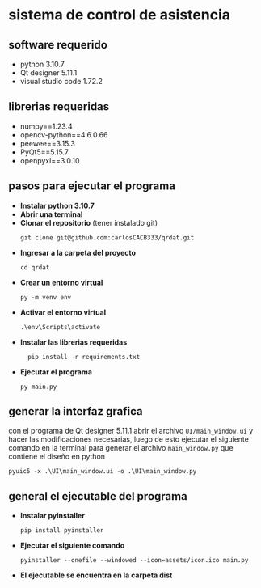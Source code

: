 # sistema de control de asistencia

## software requerido

- python 3.10.7
- Qt designer 5.11.1
- visual studio code 1.72.2

## librerias requeridas

- numpy==1.23.4
- opencv-python==4.6.0.66
- peewee==3.15.3
- PyQt5==5.15.7
- openpyxl==3.0.10

## pasos para ejecutar el programa

- **Instalar python 3.10.7**
- **Abrir una terminal**
- **Clonar el repositorio** (tener instalado git)
  ```
  git clone git@github.com:carlosCACB333/qrdat.git
  ```
- **Ingresar a la carpeta del proyecto**
  ```
  cd qrdat
  ```
- **Crear un entorno virtual**
  ```
  py -m venv env
  ```
- **Activar el entorno virtual**
  ```
  .\env\Scripts\activate
  ```
- **Instalar las librerias requeridas**
  ```
    pip install -r requirements.txt
  ```
- **Ejecutar el programa**
  ```
  py main.py
  ```

## generar la interfaz grafica

con el programa de Qt designer 5.11.1 abrir el archivo `UI/main_window.ui` y hacer las modificaciones necesarias, luego de esto ejecutar el siguiente comando en la terminal para generar el archivo `main_window.py` que contiene el diseño en python

```
pyuic5 -x .\UI\main_window.ui -o .\UI\main_window.py
```

## general el ejecutable del programa

- **Instalar pyinstaller**

  ```
  pip install pyinstaller
  ```

- **Ejecutar el siguiente comando**
  ```
  pyinstaller --onefile --windowed --icon=assets/icon.ico main.py
  ```
- **El ejecutable se encuentra en la carpeta dist**
